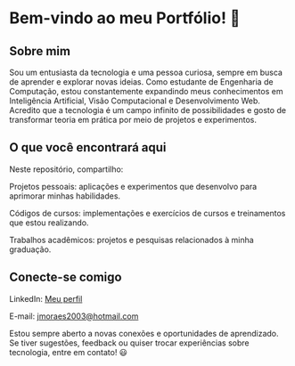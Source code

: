 # Bem-vindo ao meu Portfólio! 🚀

## Sobre mim

Sou um entusiasta da tecnologia e uma pessoa curiosa, sempre em busca de aprender e explorar novas ideias. Como estudante de Engenharia de Computação, estou constantemente expandindo meus conhecimentos em Inteligência Artificial, Visão Computacional e Desenvolvimento Web. Acredito que a tecnologia é um campo infinito de possibilidades e gosto de transformar teoria em prática por meio de projetos e experimentos.

## O que você encontrará aqui

Neste repositório, compartilho:

Projetos pessoais: aplicações e experimentos que desenvolvo para aprimorar minhas habilidades.

Códigos de cursos: implementações e exercícios de cursos e treinamentos que estou realizando.

Trabalhos acadêmicos: projetos e pesquisas relacionados à minha graduação.

## Conecte-se comigo

LinkedIn: [Meu perfil](https://www.linkedin.com/in/joao-antonio-de-brito-moraes)

E-mail: jmoraes2003@hotmail.com

Estou sempre aberto a novas conexões e oportunidades de aprendizado. Se tiver sugestões, feedback ou quiser trocar experiências sobre tecnologia, entre em contato! 😃
